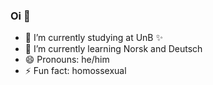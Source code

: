 ### Oi 💅 


- 🔭 I’m currently studying at UnB ✨ 
- 🌱 I’m currently learning Norsk and Deutsch
- 😄 Pronouns: he/him
- ⚡ Fun fact: homossexual
